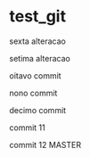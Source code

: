# test_git

sexta alteracao

setima alteracao 

oitavo commit 

nono commit

decimo commit 

commit 11 

commit 12 MASTER